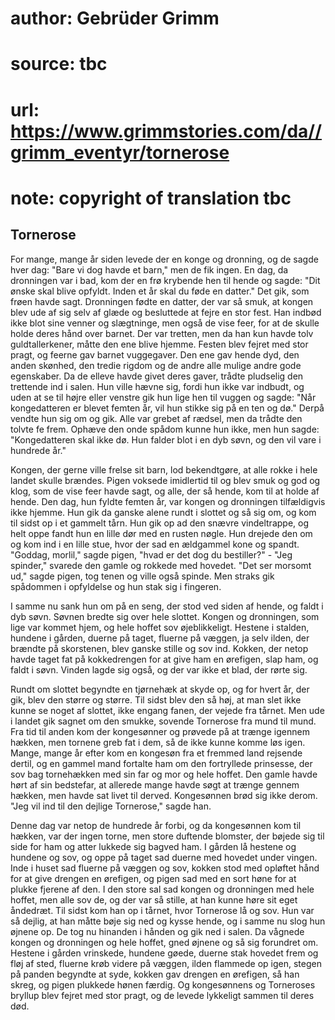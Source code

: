 # author: Gebrüder Grimm
# source: tbc
# url: https://www.grimmstories.com/da//grimm_eventyr/tornerose
# note: copyright of translation tbc

## Tornerose 

For mange, mange år siden levede der en konge og dronning, og de sagde
hver dag: "Bare vi dog havde et barn," men de fik ingen. En dag, da
dronningen var i bad, kom der en frø krybende hen til hende og sagde:
"Dit ønske skal blive opfyldt. Inden et år skal du føde en datter."
Det gik, som frøen havde sagt. Dronningen fødte en datter, der var så
smuk, at kongen blev ude af sig selv af glæde og besluttede at fejre en
stor fest. Han indbød ikke blot sine venner og slægtninge, men også de
vise feer, for at de skulle holde deres hånd over barnet. Der var
tretten, men da han kun havde tolv guldtallerkener, måtte den ene blive
hjemme. Festen blev fejret med stor pragt, og feerne gav barnet
vuggegaver. Den ene gav hende dyd, den anden skønhed, den tredie rigdom
og de andre alle mulige andre gode egenskaber. Da de elleve havde givet
deres gaver, trådte pludselig den trettende ind i salen. Hun ville hævne
sig, fordi hun ikke var indbudt, og uden at se til højre eller venstre
gik hun lige hen til vuggen og sagde: "Når kongedatteren er blevet
femten år, vil hun stikke sig på en ten og dø." Derpå vendte hun sig om
og gik. Alle var grebet af rædsel, men da trådte den tolvte fe frem.
Ophæve den onde spådom kunne hun ikke, men hun sagde: "Kongedatteren
skal ikke dø. Hun falder blot i en dyb søvn, og den vil vare i hundrede
år."

Kongen, der gerne ville frelse sit barn, lod bekendtgøre, at alle rokke
i hele landet skulle brændes. Pigen voksede imidlertid til og blev smuk
og god og klog, som de vise feer havde sagt, og alle, der så hende, kom
til at holde af hende. Den dag, hun fyldte femten år, var kongen og
dronningen tilfældigvis ikke hjemme. Hun gik da ganske alene rundt i
slottet og så sig om, og kom til sidst op i et gammelt tårn. Hun gik op
ad den snævre vindeltrappe, og helt oppe fandt hun en lille dør med en
rusten nøgle. Hun drejede den om og kom ind i en lille stue, hvor der
sad en ældgammel kone og spandt. "Goddag, morlil," sagde pigen, "hvad
er det dog du bestiller?" - "Jeg spinder," svarede den gamle og
rokkede med hovedet. "Det ser morsomt ud," sagde pigen, tog tenen og
ville også spinde. Men straks gik spådommen i opfyldelse og hun stak sig
i fingeren.

I samme nu sank hun om på en seng, der stod ved siden af hende, og faldt
i dyb søvn. Søvnen bredte sig over hele slottet. Kongen og dronningen,
som lige var kommet hjem, og hele hoffet sov øjeblikkeligt. Hestene i
stalden, hundene i gården, duerne på taget, fluerne på væggen, ja selv
ilden, der brændte på skorstenen, blev ganske stille og sov ind. Kokken,
der netop havde taget fat på kokkedrengen for at give ham en ørefigen,
slap ham, og faldt i søvn. Vinden lagde sig også, og der var ikke et
blad, der rørte sig.

Rundt om slottet begyndte en tjørnehæk at skyde op, og for hvert år, der
gik, blev den større og større. Til sidst blev den så høj, at man slet
ikke kunne se noget af slottet, ikke engang fanen, der vejede fra
tårnet. Men ude i landet gik sagnet om den smukke, sovende Tornerose fra
mund til mund. Fra tid til anden kom der kongesønner og prøvede på at
trænge igennem hækken, men tornene greb fat i dem, så de ikke kunne
komme løs igen. Mange, mange år efter kom en kongesøn fra et fremmed
land rejsende dertil, og en gammel mand fortalte ham om den fortryllede
prinsesse, der sov bag tornehækken med sin far og mor og hele hoffet.
Den gamle havde hørt af sin bedstefar, at allerede mange havde søgt at
trænge gennem hækken, men havde sat livet til derved. Kongesønnen brød
sig ikke derom. "Jeg vil ind til den dejlige Tornerose," sagde han.

Denne dag var netop de hundrede år forbi, og da kongesønnen kom til
hækken, var der ingen torne, men store duftende blomster, der bøjede sig
til side for ham og atter lukkede sig bagved ham. I gården lå hestene og
hundene og sov, og oppe på taget sad duerne med hovedet under vingen.
Inde i huset sad fluerne på væggen og sov, kokken stod med opløftet hånd
for at give drengen en ørefigen, og pigen sad med en sort høne for at
plukke fjerene af den. I den store sal sad kongen og dronningen med hele
hoffet, men alle sov de, og der var så stille, at han kunne høre sit
eget åndedræt. Til sidst kom han op i tårnet, hvor Tornerose lå og sov.
Hun var så dejlig, at han måtte bøje sig ned og kysse hende, og i samme
nu slog hun øjnene op. De tog nu hinanden i hånden og gik ned i salen.
Da vågnede kongen og dronningen og hele hoffet, gned øjnene og så sig
forundret om. Hestene i gården vrinskede, hundene gøede, duerne stak
hovedet frem og fløj af sted, fluerne krøb videre på væggen, ilden
flammede op igen, stegen på panden begyndte at syde, kokken gav drengen
en ørefigen, så han skreg, og pigen plukkede hønen færdig. Og
kongesønnens og Torneroses bryllup blev fejret med stor pragt, og de
levede lykkeligt sammen til deres død.
